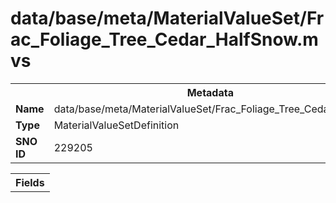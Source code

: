 <h1>data/base/meta/MaterialValueSet/Frac_Foliage_Tree_Cedar_HalfSnow.mvs</h1><table><tr><th colspan="100%">Metadata</th></tr><tr><td><b>Name</b></td><td>data/base/meta/MaterialValueSet/Frac_Foliage_Tree_Cedar_HalfSnow.mvs</td></tr><tr><td><b>Type</b></td><td>MaterialValueSetDefinition</td></tr><tr><td><b>SNO ID</b></td><td>229205</td></tr></table>

<table><tr><th colspan="100%">Fields</th></tr></table>

